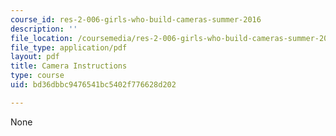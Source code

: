```yaml
---
course_id: res-2-006-girls-who-build-cameras-summer-2016
description: ''
file_location: /coursemedia/res-2-006-girls-who-build-cameras-summer-2016/bd36dbbc9476541bc5402f776628d202_MITRES_2_006SUM16_Camera.pdf
file_type: application/pdf
layout: pdf
title: Camera Instructions
type: course
uid: bd36dbbc9476541bc5402f776628d202

---
```

None